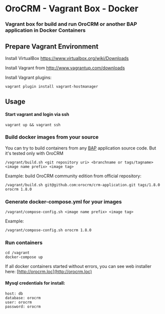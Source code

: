 # OroCRM - Vagrant Box - Docker

### Vagrant box for build and run OroCRM or another BAP application in Docker Containers

## Prepare Vagrant Environment

Install VirtualBox https://www.virtualbox.org/wiki/Downloads

Install Vagrant from http://www.vagrantup.com/downloads

Install Vagrant plugins:

    vagrant plugin install vagrant-hostmanager

## Usage

#### Start vagrant and login via ssh

    vagrant up && vagrant ssh

### Build docker images from your source

You can try to build containers from any [BAP](https://github.com/orocrm/platform) application source code.
But it's tested only with OroCRM

    /vagrant/build.sh <git repository uri> <branchname or tags/tagname> <image name prefix> <image tag>

Example: build OroCRM community edition from official repository:

    /vagrant/build.sh git@github.com:orocrm/crm-application.git tags/1.8.0 orocrm 1.8.0

### Generate docker-compose.yml for your images

    /vagrant/compose-config.sh <image name prefix> <image tag>

Example:

    /vagrant/compose-config.sh orocrm 1.8.0

### Run containers

    cd /vagrant
    docker-compose up

If all docker containers started without errors, you can see web installer here: [http://orocrm.loc](http://orocrm.loc)

#### Mysql credentials for install:
```
host: db
database: orocrm 
user: orocrm 
password: orocrm
```
